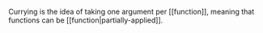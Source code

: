 Currying is the idea of taking one argument per [[function]], meaning that functions can be [[function|partially-applied]].